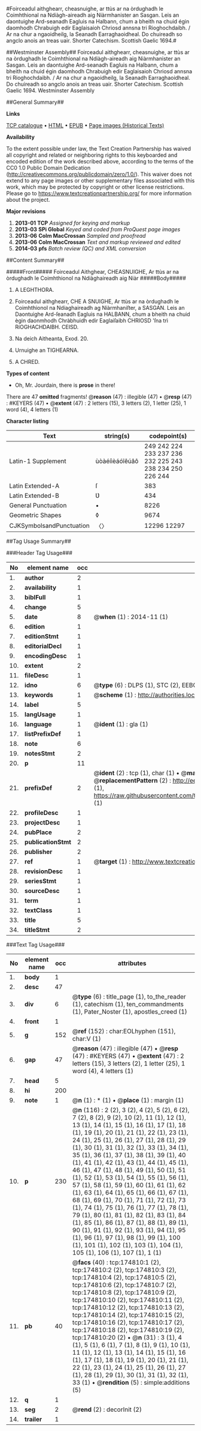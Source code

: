 #Foirceadul aithghearr, cheasnuighe, ar ttùs ar na òrdughadh le Coimhthional na Ndiàgh-aireadh aig Niàrmhanister an Sasgan. Leis an daontuighe Ard-seanadh Eagluis na Halbann, chum a bheith na chuid égin daomhodh Chrabuigh edir Eaglaisaioh Chriosd annsna tri Rioghochdaibh. / Ar na chur a ngaoidheilg, la Seanadh Earraghaoidheal. Do chuireadh so angclo anois an treas uair. Shorter Catechism. Scottish Gaelic 1694.#

##Westminster Assembly##
Foirceadul aithghearr, cheasnuighe, ar ttùs ar na òrdughadh le Coimhthional na Ndiàgh-aireadh aig Niàrmhanister an Sasgan. Leis an daontuighe Ard-seanadh Eagluis na Halbann, chum a bheith na chuid égin daomhodh Chrabuigh edir Eaglaisaioh Chriosd annsna tri Rioghochdaibh. / Ar na chur a ngaoidheilg, la Seanadh Earraghaoidheal. Do chuireadh so angclo anois an treas uair.
Shorter Catechism. Scottish Gaelic 1694.
Westminster Assembly

##General Summary##

**Links**

[TCP catalogue](http://www.ota.ox.ac.uk/tcp/)  • 
[HTML](http://tei.it.ox.ac.uk/tcp/Texts-HTML/free/B03/B03339.html)  • 
[EPUB](http://tei.it.ox.ac.uk/tcp/Texts-EPUB/free/B03/B03339.epub) • 
[Page images (Historical Texts)](https://historicaltexts.jisc.ac.uk/eebo-51784385e)

**Availability**

To the extent possible under law, the Text Creation Partnership has waived all copyright and related or neighboring rights to this keyboarded and encoded edition of the work described above, according to the terms of the CC0 1.0 Public Domain Dedication (http://creativecommons.org/publicdomain/zero/1.0/). This waiver does not extend to any page images or other supplementary files associated with this work, which may be protected by copyright or other license restrictions. Please go to https://www.textcreationpartnership.org/ for more information about the project.

**Major revisions**

1. __2013-01__ __TCP__ *Assigned for keying and markup*
1. __2013-03__ __SPi Global__ *Keyed and coded from ProQuest page images*
1. __2013-06__ __Colm MacCrossan__ *Sampled and proofread*
1. __2013-06__ __Colm MacCrossan__ *Text and markup reviewed and edited*
1. __2014-03__ __pfs__ *Batch review (QC) and XML conversion*

##Content Summary##

#####Front#####
Foirceadul Aithghear, CHEASNUIGHE, Ar ttùs ar na òrdughadh le Coimhthionol na Ndiàghaireadh aig Niàr
#####Body#####

1. A LEGHTHORA.

1. Foirceadul aithghearr, CHE A SNUIGHE, Ar ttùs ar na òrdughadh le Coimhthionol na Ndiaghaireadh ag Niàrmhaniſter, a SASGAN. Leis an Daontuighe Ard-ſeanadh Eagluis na HALBANN, chum a bheith na chuid ègin daonmhodh Chràbhuidh edir Eaglaiſaibh CHRIOSD 'ſna trì RíOGHACHDAIBH. CEISD.

1. Na deich Aitheanta, Exod. 20.

1. Urnuighe an TIGHEARNA.

1. A CHRED.

**Types of content**

  * Oh, Mr. Jourdain, there is **prose** in there!

There are 47 **omitted** fragments! 
 @__reason__ (47) : illegible (47)  •  @__resp__ (47) : #KEYERS (47)  •  @__extent__ (47) : 2 letters (15), 3 letters (2), 1 letter (25), 1 word (4), 4 letters (1)

**Character listing**


|Text|string(s)|codepoint(s)|
|---|---|---|
|Latin-1 Supplement|ùòàéíìèáóîêúâô|249 242 224 233 237 236 232 225 243 238 234 250 226 244|
|Latin Extended-A|ſ|383|
|Latin Extended-B|Ʋ|434|
|General Punctuation|•|8226|
|Geometric Shapes|◊|9674|
|CJKSymbolsandPunctuation|〈〉|12296 12297|

##Tag Usage Summary##

###Header Tag Usage###

|No|element name|occ|attributes|
|---|---|---|---|
|1.|__author__|2||
|2.|__availability__|1||
|3.|__biblFull__|1||
|4.|__change__|5||
|5.|__date__|8| @__when__ (1) : 2014-11 (1)|
|6.|__edition__|1||
|7.|__editionStmt__|1||
|8.|__editorialDecl__|1||
|9.|__encodingDesc__|1||
|10.|__extent__|2||
|11.|__fileDesc__|1||
|12.|__idno__|6| @__type__ (6) : DLPS (1), STC (2), EEBO-CITATION (1), OCLC (1), VID (1)|
|13.|__keywords__|1| @__scheme__ (1) : http://authorities.loc.gov/ (1)|
|14.|__label__|5||
|15.|__langUsage__|1||
|16.|__language__|1| @__ident__ (1) : gla (1)|
|17.|__listPrefixDef__|1||
|18.|__note__|6||
|19.|__notesStmt__|2||
|20.|__p__|11||
|21.|__prefixDef__|2| @__ident__ (2) : tcp (1), char (1)  •  @__matchPattern__ (2) : ([0-9\-]+):([0-9IVX]+) (1), (.+) (1)  •  @__replacementPattern__ (2) : http://eebo.chadwyck.com/downloadtiff?vid=$1&page=$2 (1), https://raw.githubusercontent.com/textcreationpartnership/Texts/master/tcpchars.xml#$1 (1)|
|22.|__profileDesc__|1||
|23.|__projectDesc__|1||
|24.|__pubPlace__|2||
|25.|__publicationStmt__|2||
|26.|__publisher__|2||
|27.|__ref__|1| @__target__ (1) : http://www.textcreationpartnership.org/docs/. (1)|
|28.|__revisionDesc__|1||
|29.|__seriesStmt__|1||
|30.|__sourceDesc__|1||
|31.|__term__|1||
|32.|__textClass__|1||
|33.|__title__|5||
|34.|__titleStmt__|2||


###Text Tag Usage###

|No|element name|occ|attributes|
|---|---|---|---|
|1.|__body__|1||
|2.|__desc__|47||
|3.|__div__|6| @__type__ (6) : title_page (1), to_the_reader (1), catechism (1), ten_commandments (1), Pater_Noster (1), apostles_creed (1)|
|4.|__front__|1||
|5.|__g__|152| @__ref__ (152) : char:EOLhyphen (151), char:V (1)|
|6.|__gap__|47| @__reason__ (47) : illegible (47)  •  @__resp__ (47) : #KEYERS (47)  •  @__extent__ (47) : 2 letters (15), 3 letters (2), 1 letter (25), 1 word (4), 4 letters (1)|
|7.|__head__|5||
|8.|__hi__|200||
|9.|__note__|1| @__n__ (1) : * (1)  •  @__place__ (1) : margin (1)|
|10.|__p__|230| @__n__ (116) : 2 (2), 3 (2), 4 (2), 5 (2), 6 (2), 7 (2), 8 (2), 9 (2), 10 (2), 11 (1), 12 (1), 13 (1), 14 (1), 15 (1), 16 (1), 17 (1), 18 (1), 19 (1), 20 (1), 21 (1), 22 (1), 23 (1), 24 (1), 25 (1), 26 (1), 27 (1), 28 (1), 29 (1), 30 (1), 31 (1), 32 (1), 33 (1), 34 (1), 35 (1), 36 (1), 37 (1), 38 (1), 39 (1), 40 (1), 41 (1), 42 (1), 43 (1), 44 (1), 45 (1), 46 (1), 47 (1), 48 (1), 49 (1), 50 (1), 51 (1), 52 (1), 53 (1), 54 (1), 55 (1), 56 (1), 57 (1), 58 (1), 59 (1), 60 (1), 61 (1), 62 (1), 63 (1), 64 (1), 65 (1), 66 (1), 67 (1), 68 (1), 69 (1), 70 (1), 71 (1), 72 (1), 73 (1), 74 (1), 75 (1), 76 (1), 77 (1), 78 (1), 79 (1), 80 (1), 81 (1), 82 (1), 83 (1), 84 (1), 85 (1), 86 (1), 87 (1), 88 (1), 89 (1), 90 (1), 91 (1), 92 (1), 93 (1), 94 (1), 95 (1), 96 (1), 97 (1), 98 (1), 99 (1), 100 (1), 101 (1), 102 (1), 103 (1), 104 (1), 105 (1), 106 (1), 107 (1), 1 (1)|
|11.|__pb__|40| @__facs__ (40) : tcp:174810:1 (2), tcp:174810:2 (2), tcp:174810:3 (2), tcp:174810:4 (2), tcp:174810:5 (2), tcp:174810:6 (2), tcp:174810:7 (2), tcp:174810:8 (2), tcp:174810:9 (2), tcp:174810:10 (2), tcp:174810:11 (2), tcp:174810:12 (2), tcp:174810:13 (2), tcp:174810:14 (2), tcp:174810:15 (2), tcp:174810:16 (2), tcp:174810:17 (2), tcp:174810:18 (2), tcp:174810:19 (2), tcp:174810:20 (2)  •  @__n__ (31) : 3 (1), 4 (1), 5 (1), 6 (1), 7 (1), 8 (1), 9 (1), 10 (1), 11 (1), 12 (1), 13 (1), 14 (1), 15 (1), 16 (1), 17 (1), 18 (1), 19 (1), 20 (1), 21 (1), 22 (1), 23 (1), 24 (1), 25 (1), 26 (1), 27 (1), 28 (1), 29 (1), 30 (1), 31 (1), 32 (1), 33 (1)  •  @__rendition__ (5) : simple:additions (5)|
|12.|__q__|1||
|13.|__seg__|2| @__rend__ (2) : decorInit (2)|
|14.|__trailer__|1||

